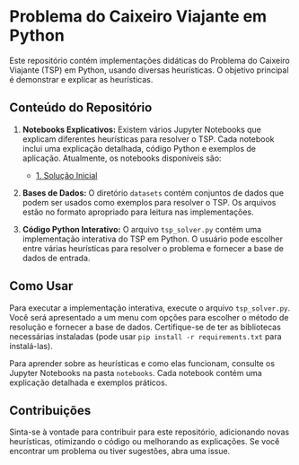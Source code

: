 # Problema do Caixeiro Viajante em Python

Este repositório contém implementações didáticas do Problema do Caixeiro Viajante (TSP) em Python, usando diversas heurísticas. O objetivo principal é demonstrar e explicar as heurísticas.

## Conteúdo do Repositório

1. **Notebooks Explicativos:** Existem vários Jupyter Notebooks que explicam diferentes heurísticas para resolver o TSP. Cada notebook inclui uma explicação detalhada, código Python e exemplos de aplicação. Atualmente, os notebooks disponíveis são:

   - [1. Solução Inicial](notebooks/1_solucao_inicial.ipynb)

2. **Bases de Dados:** O diretório `datasets` contém conjuntos de dados que podem ser usados como exemplos para resolver o TSP. Os arquivos estão no formato apropriado para leitura nas implementações.

3. **Código Python Interativo:** O arquivo `tsp_solver.py` contém uma implementação interativa do TSP em Python. O usuário pode escolher entre várias heurísticas para resolver o problema e fornecer a base de dados de entrada.

## Como Usar

Para executar a implementação interativa, execute o arquivo `tsp_solver.py`. Você será apresentado a um menu com opções para escolher o método de resolução e fornecer a base de dados. Certifique-se de ter as bibliotecas necessárias instaladas (pode usar `pip install -r requirements.txt` para instalá-las).

Para aprender sobre as heurísticas e como elas funcionam, consulte os Jupyter Notebooks na pasta `notebooks`. Cada notebook contém uma explicação detalhada e exemplos práticos.

## Contribuições

Sinta-se à vontade para contribuir para este repositório, adicionando novas heurísticas, otimizando o código ou melhorando as explicações. Se você encontrar um problema ou tiver sugestões, abra uma issue.
